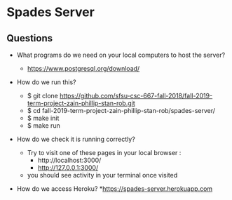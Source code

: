 # Spades Server

## Questions
  * What programs do we need on your local computers to host the server? 
      * https://www.postgresql.org/download/
      
  * How do we run this? 
      * $ git clone https://github.com/sfsu-csc-667-fall-2018/fall-2019-term-project-zain-phillip-stan-rob.git
      * $ cd fall-2019-term-project-zain-phillip-stan-rob/spades-server/
      * $ make init
      * $ make run
      
  * How do we check it is running correctly?
      * Try to visit one of these pages in your local browser :
          * http://localhost:3000/
          * http://127.0.0.1:3000/
      * you should see activity in your terminal once visited

  * How do we access Heroku?
      *https://spades-server.herokuapp.com


